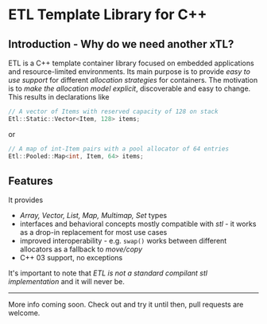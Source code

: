 # ETL Template Library for C++

## Introduction - Why do we need another xTL?

ETL is a C++ template container library focused on embedded
applications and resource-limited environments.
Its main purpose is to provide _easy to use support_ for
different _allocation strategies_ for containers.
The motivation is to _make the allocation model explicit_,
discoverable and easy to change.
This results in declarations like

```C++
// A vector of Items with reserved capacity of 128 on stack
Etl::Static::Vector<Item, 128> items;
```
or
```C++
// A map of int-Item pairs with a pool allocator of 64 entries
Etl::Pooled::Map<int, Item, 64> items;
```

## Features

It provides

- _Array, Vector, List, Map, Multimap, Set_ types
- interfaces and behavioral concepts mostly compatible
with _stl_ - it works as a drop-in replacement for
most use cases
- improved interoperability - e.g. `swap()` works between
different allocators as a fallback to _move/copy_
- C++ 03 support, no exceptions

It's important to note that _ETL is not a standard compilant
stl implementation_ and it will never be.

---

More info coming soon. Check out and try it until then,
pull requests are welcome.

